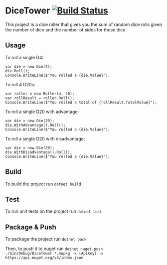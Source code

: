 # DiceTower [![Build Status](https://travis-ci.com/zmckinnon/dice-tower.svg?branch=master)](https://travis-ci.com/zmckinnon/dice-tower)

This project is a dice roller that gives you the sum of random dice rolls given the number of dice and the number of sides for those dice.

## Usage

To roll a single D4:
```
var die = new Die(4);
die.Roll();
Console.WriteLine($"You rolled a {die.Value}");
```

To roll 4 D20s:
```
var roller = new Roller(4, 20);
var rollResult = roller.Roll();
Console.WriteLine($"You rolled a total of {rollResult.TotalValue}");
```

To roll a single D20 with advantage:
```
var die = new Die(20);
die.WithAdvantage().Roll();
Console.WriteLine($"You rolled a {die.Value}");
```

To roll a single D20 with disadvantage:
```
var die = new Die(20);
die.WithDisadvantage().Roll();
Console.WriteLine($"You rolled a {die.Value}");
```

## Build

To build the project run `dotnet build`

## Test

To run unit tests on the project run `dotnet test`

## Package & Push

To package the project run `dotnet pack`

Then, to push it to nuget run `dotnet nuget push ./bin/Debug/DiceTower.*.nupkg -k [ApiKey] -s https://api.nuget.org/v3/index.json`
